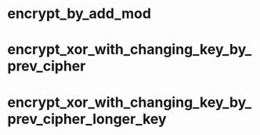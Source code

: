 
# encrypt_by_add_mod
# encrypt_xor_with_changing_key_by_prev_cipher
# encrypt_xor_with_changing_key_by_prev_cipher_longer_key
